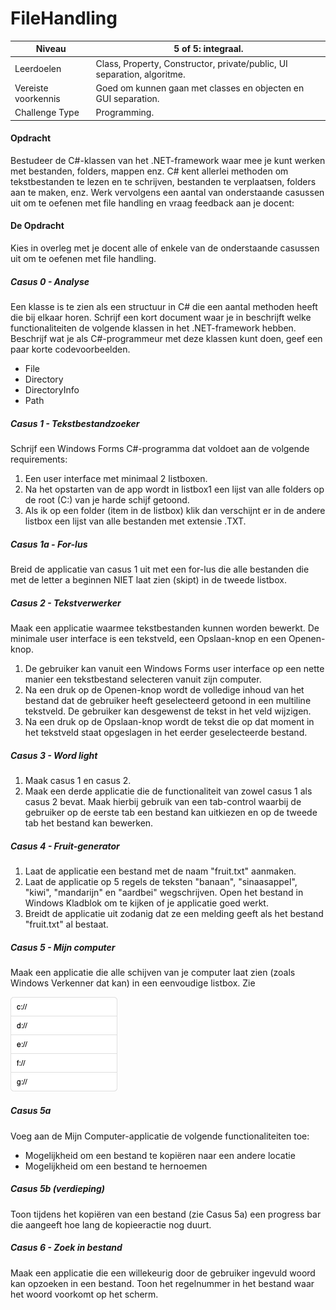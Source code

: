 # FileHandling
	   
| Niveau | 5 of 5: integraal. |
| --- | --- |
| Leerdoelen | Class, Property, Constructor, private/public, UI separation, algoritme. |
| Vereiste voorkennis | Goed om kunnen gaan met classes en objecten en GUI separation. |
| Challenge Type | Programming. |



#### Opdracht
Bestudeer de C#-klassen van het .NET-framework waar mee je kunt werken met bestanden, folders, mappen enz. C# kent allerlei methoden om tekstbestanden te lezen en te schrijven, bestanden te verplaatsen, folders aan te maken, enz.
Werk vervolgens een aantal van onderstaande casussen uit om te oefenen met file handling en vraag feedback aan je docent:

#### De Opdracht
Kies in overleg met je docent alle of enkele van de onderstaande casussen uit om te oefenen met file handling.
##### Casus 0 - Analyse
Een klasse is te zien als een structuur in C# die een aantal methoden heeft die bij elkaar horen. Schrijf een kort document waar je in beschrijft welke functionaliteiten de volgende klassen in het .NET-framework hebben. Beschrijf wat je als C#-programmeur met deze klassen kunt doen, geef een paar korte codevoorbeelden.
- File
- Directory
- DirectoryInfo
- Path

##### Casus 1 - Tekstbestandzoeker
Schrijf een Windows Forms C#-programma dat voldoet aan de volgende requirements:
1. Een user interface met minimaal 2 listboxen.
2. Na het opstarten van de app wordt in listbox1 een lijst van alle folders op de root (C:) van je harde schijf getoond.
3. Als ik op een folder (item in de listbox) klik dan verschijnt er in de andere listbox een lijst van alle bestanden met extensie .TXT.


##### Casus 1a - For-lus
Breid de applicatie van casus 1 uit met een for-lus die alle bestanden die met de letter a beginnen NIET laat zien (skipt) in de tweede listbox.

##### Casus 2 - Tekstverwerker
Maak een applicatie waarmee tekstbestanden kunnen worden bewerkt. De minimale user interface is een tekstveld, een Opslaan-knop en een Openen-knop.
1. De gebruiker kan vanuit een Windows Forms user interface op een nette manier een tekstbestand selecteren vanuit zijn computer.
2. Na een druk op de Openen-knop wordt de volledige inhoud van het bestand dat de gebruiker heeft geselecteerd getoond in een multiline tekstveld. De gebruiker kan desgewenst de tekst in het veld wijzigen.
3. Na een druk op de Opslaan-knop wordt de tekst die op dat moment in het tekstveld staat opgeslagen in het eerder geselecteerde bestand.


##### Casus 3 - Word light
1. Maak casus 1 en casus 2.
2. Maak een derde applicatie die de functionaliteit van zowel casus 1 als casus 2 bevat. Maak hierbij gebruik van een tab-control waarbij de gebruiker op de eerste tab een bestand kan uitkiezen en op de tweede tab het bestand kan bewerken.


##### Casus 4 - Fruit-generator
1. Laat de applicatie een bestand met de naam &quot;fruit.txt&quot; aanmaken.
2. Laat de applicatie op 5 regels de teksten &quot;banaan&quot;, &quot;sinaasappel&quot;, &quot;kiwi&quot;, &quot;mandarijn&quot; en &quot;aardbei&quot; wegschrijven. Open het bestand in Windows Kladblok om te kijken of je applicatie goed werkt.
3. Breidt de applicatie uit zodanig dat ze een melding geeft als het bestand &quot;fruit.txt&quot; al bestaat.


##### Casus 5 - Mijn computer
Maak een applicatie die alle schijven van je computer laat zien (zoals Windows Verkenner dat kan) in een eenvoudige listbox. Zie
[](#fig:mijnComputer)

![fig:mijnComputer](figures/mijnComputer.png "Mijn Computer.")
##### Casus 5a
Voeg aan de Mijn Computer-applicatie de volgende functionaliteiten toe:
- Mogelijkheid om een bestand te kopiëren naar een andere locatie
- Mogelijkheid om een bestand te hernoemen


##### Casus 5b (verdieping)
Toon tijdens het kopiëren van een bestand (zie Casus 5a) een progress bar die aangeeft hoe lang de kopieeractie nog duurt.

##### Casus 6 - Zoek in bestand
Maak een applicatie die een willekeurig door de gebruiker ingevuld woord kan opzoeken in een bestand. Toon het regelnummer in het bestand waar het woord voorkomt op het scherm.



















